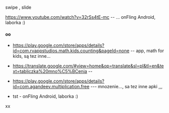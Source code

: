 
swipe , slide

https://www.youtube.com/watch?v=32rSs4tE-mc -- ... onFling Android, laborka :)

#### oo
- https://play.google.com/store/apps/details?id=com.rvappstudios.math.kids.counting&pageId=none -- app, math for kids, są tez inne...

- https://translate.google.com/#view=home&op=translate&sl=pl&tl=en&text=tabliczka%20mno%C5%BCenia --

- https://play.google.com/store/apps/details?id=com.agandeev.multiplication.free --- mnozenie..., sa tez inne apki ,,,
- tst -   onFling Android, laborka :)

xx
